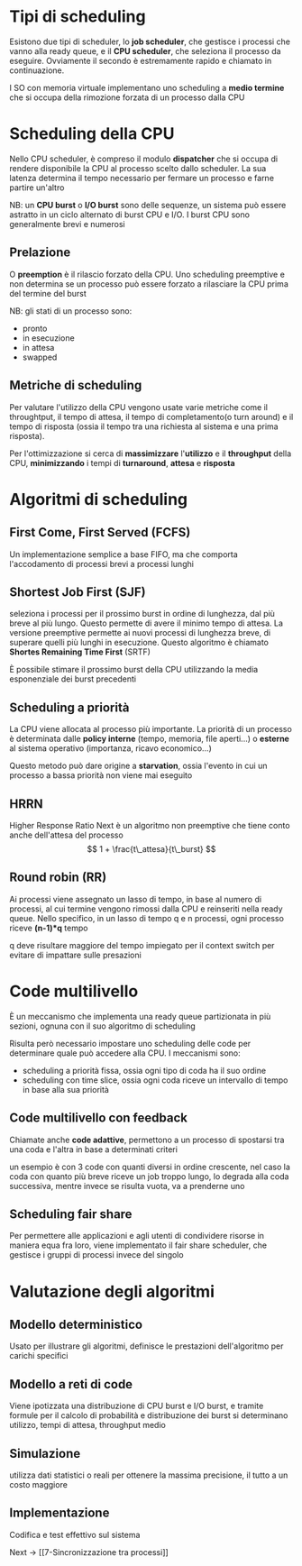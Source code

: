 # Tipi di scheduling
Esistono due tipi di scheduler, lo **job scheduler**, che gestisce i processi che vanno alla ready queue, e il **CPU scheduler**, che seleziona il processo da eseguire. Ovviamente il secondo è estremamente rapido e chiamato in continuazione.

I SO con memoria virtuale implementano uno scheduling a **medio termine** che si occupa della rimozione forzata di un processo dalla CPU


# Scheduling della CPU
Nello CPU scheduler, è compreso il modulo **dispatcher** che si occupa di rendere disponibile la CPU al processo scelto dallo scheduler. La sua latenza determina il tempo necessario per fermare un processo e farne partire un'altro

NB: un **CPU burst** o **I/O burst** sono delle sequenze, un sistema può essere astratto in un ciclo alternato di burst CPU e I/O. I burst CPU sono generalmente brevi e numerosi


## Prelazione
O **preemption** è il rilascio forzato della CPU. Uno scheduling preemptive e non determina se un processo può essere forzato a rilasciare la CPU prima del termine del burst

NB: gli stati di un processo sono:
- pronto
- in esecuzione
- in attesa
- swapped


## Metriche di scheduling
Per valutare l'utilizzo della CPU vengono usate varie metriche come il throughtput,
il tempo di attesa, il tempo di completamento(o turn around) e il tempo di risposta (ossia il tempo tra una richiesta al sistema e una prima risposta). 

Per l'ottimizzazione si cerca di **massimizzare** l'**utilizzo** e il **throughput** della CPU, **minimizzando** i tempi di **turnaround**, **attesa** e **risposta**


# Algoritmi di scheduling
## First Come, First Served (FCFS)
Un implementazione semplice a base FIFO, ma che comporta l'accodamento di processi brevi a processi lunghi


## Shortest Job First (SJF)
seleziona i processi per il prossimo burst in ordine di lunghezza, dal più breve al più lungo.  Questo permette di avere il minimo tempo di attesa.
La versione preemptive permette ai nuovi processi di lunghezza breve, di superare quelli più lunghi in esecuzione. Questo algoritmo è chiamato **Shortes Remaining Time First** (SRTF)

È possibile stimare il prossimo burst della CPU utilizzando la media esponenziale dei burst precedenti


## Scheduling a priorità
La CPU viene allocata al processo più importante. La priorità di un processo è determinata dalle **policy interne** (tempo, memoria, file aperti...) o **esterne** al sistema operativo (importanza, ricavo economico...)

Questo metodo può dare origine a **starvation**, ossia l'evento in cui un processo a bassa priorità non viene mai eseguito


## HRRN
Higher Response Ratio Next è un algoritmo non preemptive che tiene conto anche dell'attesa del processo
$$
1 + \frac{t\_attesa}{t\_burst}
$$

## Round robin (RR)
Ai processi viene assegnato un lasso di tempo, in base al numero di processi, al cui termine vengono rimossi dalla CPU e reinseriti nella ready queue. Nello specifico, in un lasso di tempo q e n processi, ogni processo riceve **(n-1)\*q** tempo

q deve risultare maggiore del tempo impiegato per il context switch per evitare di impattare sulle presazioni


# Code multilivello
È un meccanismo che implementa una ready queue partizionata in più sezioni, ognuna con il suo algoritmo di scheduling

Risulta però necessario impostare uno scheduling delle code per determinare quale può accedere alla CPU. I meccanismi sono:
- scheduling a priorità fissa, ossia ogni tipo di coda ha il suo ordine
- scheduling con time slice, ossia ogni coda riceve un intervallo di tempo in base alla sua priorità


## Code multilivello con feedback
Chiamate anche **code adattive**, permettono a un processo di spostarsi tra una coda e l'altra in base a determinati criteri

un esempio è con 3 code con quanti diversi in ordine crescente, nel caso la coda con quanto più breve riceve un job troppo lungo, lo degrada alla coda successiva, mentre invece se risulta vuota, va a prenderne uno


## Scheduling fair share
Per permettere alle applicazioni e agli utenti di condividere risorse in maniera equa fra loro, viene implementato il fair share scheduler, che gestisce i gruppi di processi invece del singolo


# Valutazione degli algoritmi
## Modello deterministico
Usato per illustrare gli algoritmi, definisce le prestazioni dell'algoritmo per carichi specifici

## Modello a reti di code
Viene ipotizzata una distribuzione di CPU burst e I/O burst, e tramite formule per il calcolo di probabilità e distribuzione dei burst si determinano utilizzo, tempi di attesa, throughput medio

## Simulazione
utilizza dati statistici o reali per ottenere la massima precisione, il tutto a un costo maggiore

## Implementazione
Codifica e test effettivo sul sistema


Next -> [[7-Sincronizzazione tra processi]]